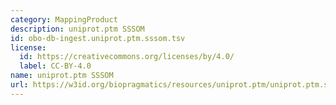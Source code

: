 ```yaml
---
category: MappingProduct
description: uniprot.ptm SSSOM
id: obo-db-ingest.uniprot.ptm.sssom.tsv
license:
  id: https://creativecommons.org/licenses/by/4.0/
  label: CC-BY-4.0
name: uniprot.ptm SSSOM
url: https://w3id.org/biopragmatics/resources/uniprot.ptm/uniprot.ptm.sssom.tsv
---
```

